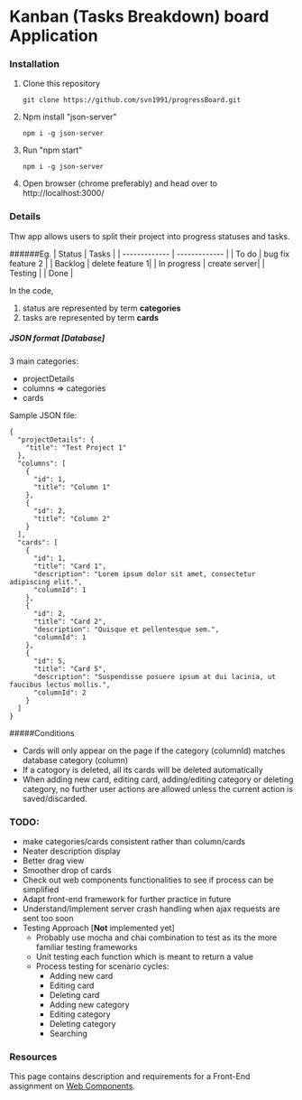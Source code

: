 # Kanban (Tasks Breakdown) board Application

### Installation
1) Clone this repository
    ```
    git clone https://github.com/svn1991/progressBoard.git
    ```
2) Npm install "json-server"
    ```
    npm i -g json-server
    ```
3) Run "npm start"
    ```
    npm i -g json-server
    ```
4) Open browser (chrome preferably) and head over to http://localhost:3000/

### Details

Thw app allows users to split their project into progress statuses and tasks.

######Eg.
| Status        | Tasks           | 
| ------------- | -------------   | 
| To do         | bug fix feature 2 |
| Backlog       | delete feature 1|
| In progress   | create server|
| Testing       | 
| Done          |

In the code, 
1) status are represented by term **categories**
2) tasks are represented by term **cards**

##### JSON format [Database]

3 main categories:
- projectDetails
- columns => categories
- cards

Sample JSON file:

```
{
  "projectDetails": {
    "title": "Test Project 1"
  },
  "columns": [
    {
      "id": 1,
      "title": "Column 1"
    },
    {
      "id": 2,
      "title": "Column 2"
    }
  ],
  "cards": [
    {
      "id": 1,
      "title": "Card 1",
      "description": "Lorem ipsum dolor sit amet, consectetur adipiscing elit.",
      "columnId": 1
    },
    {
      "id": 2,
      "title": "Card 2",
      "description": "Quisque et pellentesque sem.",
      "columnId": 1
    },
    {
      "id": 5,
      "title": "Card 5",
      "description": "Suspendisse posuere ipsum at dui lacinia, ut faucibus lectus mollis.",
      "columnId": 2
    }
  ]
}
```

#####Conditions

- Cards will only appear on the page if the category (columnId) matches database category (column)
- If a catogory is deleted, all its cards will be deleted automatically
- When adding new card, editing card, adding/editing category or deleting category, no further user actions are allowed unless the current action is saved/discarded.

### TODO:

- make categories/cards consistent rather than column/cards
- Neater description display
- Better drag view
- Smoother drop of cards
- Check out web components functionalities to see if process can be simplified
- Adapt front-end framework for further practice in future
- Understand/Implement server crash handling when ajax requests are sent too soon
- Testing Approach [**Not** implemented yet]
    - Probably use mocha and chai combination to test as its the more familiar testing frameworks
    - Unit testing each function which is meant to return a value
    - Process testing for scenario cycles:
      - Adding new card
      - Editing card
      - Deleting card
      - Adding new category
      - Editing category
      - Deleting category
      - Searching

### Resources

This page contains description and requirements for a Front-End assignment on [Web Components](https://developer.mozilla.org/en-US/docs/Web/Web_Components).